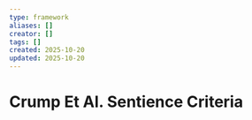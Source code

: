 ```yaml
---
type: framework
aliases: []
creator: []
tags: []
created: 2025-10-20
updated: 2025-10-20
---
```


# Crump Et Al. Sentience Criteria


